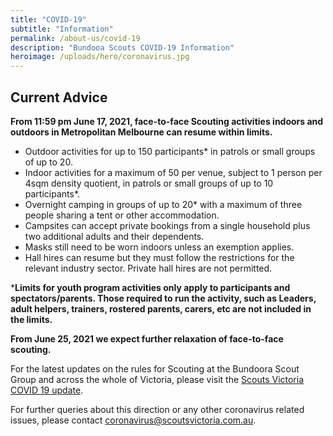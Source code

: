 ```yaml
---
title: "COVID-19"
subtitle: "Information"
permalink: /about-us/covid-19
description: "Bundooa Scouts COVID-19 Information"
heroimage: /uploads/hero/coronavirus.jpg
---
```


## Current Advice

**From 11:59 pm June 17, 2021, face-to-face Scouting activities indoors and outdoors in Metropolitan Melbourne can resume within limits.**

 * Outdoor activities for up to 150 participants\* in patrols or small groups of up to 20.
 * Indoor activities for a maximum of 50 per venue, subject to 1 person per 4sqm density quotient, in patrols or small groups of up to 10 participants\*.
 * Overnight camping in groups of up to 20* with a maximum of three people sharing a tent or other accommodation.
 * Campsites can accept private bookings from a single household plus two additional adults and their dependents.
 * Masks still need to be worn indoors unless an exemption applies.
 * Hall hires can resume but they must follow the restrictions for the relevant industry sector. Private hall hires are not permitted.

\***Limits for youth program activities only apply to participants and spectators/parents. Those required to run the activity, such as Leaders, adult helpers, trainers, rostered parents, carers, etc are not included in the limits.**

**From June 25, 2021 we expect further relaxation of face-to-face scouting.**

For the latest updates on the rules for Scouting at the Bundoora Scout Group and across the whole of Victoria, please visit the [Scouts Victoria COVID 19 update](https://scoutsvictoria.com.au/about-us/news/covid-19-update/).

For further queries about this direction or any other coronavirus related issues, please contact [coronavirus@scoutsvictoria.com.au](mailto:coronavirus@scoutsvictoria.com.au).